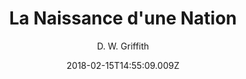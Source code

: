 ---
_id: 36fcfcf0-1260-11e8-936c-053a4ee5c3bb
tmdb_id: '618'
imdb_id: tt0004972
title: La Naissance d'une Nation
original_title: The Birth of a Nation
author: D. W. Griffith
img_name: naissancedUneNation.jpg
backdrop_path: 'https://image.tmdb.org/t/p/original/dKG1T7AOOm4B6GwhcZyObLI5lSe.jpg'
release_date: '1915-02-08'
synopsis: >-
  La guerre de Sécession. Deux familles éprouvées : les Stoneman (favorables au
  Nord) et les Cameron (sudistes. Le retour de la paix ne calme pas les esprits.
  Lincoln est assasiné. Les troubles naissent des politiciens véreux et des
  Noirs livrés à eux-mêmes. Par réaction se crée le Ku Klux Klan justicier et
  vengeur.
category: 
  - Films
tags: 
  - Drame
  - Histoire
  - Guerre
youtube_url: 'https://www.youtube.com/watch?v=AzJLFQwpQTI'
vimeo_url: ''
archive_url: ''
webtorrent_magnet: ''
cast: 'Lillian Gish,Mae Marsh,Henry B. Walthall,Miriam Cooper,Mary Alden'
crew: 'Frank E. Woods,H.E. Aitken,Joseph Carl Breil,Jon Mirsalis,Billy Bitzer'
adult: 'false'
date: '2018-02-15T14:55:09.009Z'
slug: naissance-dune-nation
amazon: 'http://amzn.to/2HlMW2U'
---